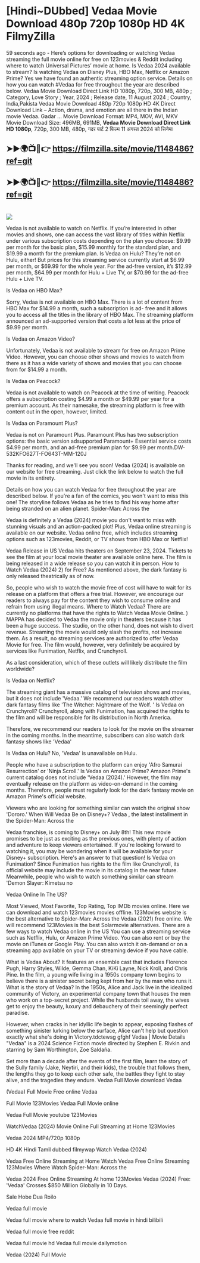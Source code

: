 # [Hindi~DUbbed] Vedaa Movie Download 480p 720p 1080p HD 4K FilmyZilla


59 seconds ago - Here’s options for downloading or watching Vedaa streaming the full movie online for free on 123movies & Reddit including where to watch Universal Pictures’ movie at home. Is Vedaa 2024 available to stream? Is watching Vedaa on Disney Plus, HBO Max, Netflix or Amazon Prime? Yes we have found an authentic streaming option service. Details on how you can watch #Vedaa for free throughout the year are described below. Vedaa Movie Download Direct Link HD 1080p, 720p, 300 MB, 480p ; Category, Love Story ; Year, 2024 ; Release date, 11 August 2024 ; Country, India,Pakista Vedaa Movie Download 480p 720p 1080p HD 4K Direct Download Link – Action, drama, and emotion are all there in the Indian movie Vedaa. Gadar ...
Movie Download Format: MP4, MOV, AVI, MKV
Movie Download Size: 496MB, 691MB, **Vedaa Movie Download Direct Link HD 1080p**, 720p, 300 MB, 480p, गदर पार्ट 2 फिल्म 11 अगस्त 2024 को सिनेमा

## ➤►🌍📺📱👉   https://filmzilla.site/movie/1148486?ref=git

## ➤►🌍📺📱👉   https://filmzilla.site/movie/1148486?ref=git

#

<img src="https://image.tmdb.org/t/p/w780//qMneo4vk6e42lS8UqYIfG9xf7ol.jpg" />

Vedaa is not available to watch on Netflix. If you’re interested in other movies and shows, one can access the vast library of titles within Netflix under various subscription costs depending on the plan you choose: $9.99 per month for the basic plan, $15.99 monthly for the standard plan, and $19.99 a month for the premium plan. Is Vedaa on Hulu? They’re not on Hulu, either! But prices for this streaming service currently start at $6.99 per month, or $69.99 for the whole year. For the ad-free version, it’s $12.99 per month, $64.99 per month for Hulu + Live TV, or $70.99 for the ad-free Hulu + Live TV.

Is Vedaa on HBO Max?

Sorry, Vedaa is not available on HBO Max. There is a lot of content from HBO Max for $14.99 a month, such a subscription is ad- free and it allows you to access all the titles in the library of HBO Max. The streaming platform announced an ad-supported version that costs a lot less at the price of $9.99 per month.

Is Vedaa on Amazon Video?

Unfortunately, Vedaa is not available to stream for free on Amazon Prime Video. However, you can choose other shows and movies to watch from there as it has a wide variety of shows and movies that you can choose from for $14.99 a month.

Is Vedaa on Peacock?

Vedaa is not available to watch on Peacock at the time of writing. Peacock offers a subscription costing $4.99 a month or $49.99 per year for a premium account. As their namesake, the streaming platform is free with content out in the open, however, limited.

Is Vedaa on Paramount Plus?

Vedaa is not on Paramount Plus. Paramount Plus has two subscription options: the basic version adsupported Paramount+ Essential service costs $4.99 per month, and an ad-free premium plan for $9.99 per month.DW-532KFO627T-FO643T-MM-120J

Thanks for reading, and we'll see you soon! Vedaa (2024) is available on our website for free streaming. Just click the link below to watch the full movie in its entirety.

Details on how you can watch Vedaa for free throughout the year are described below. If you're a fan of the comics, you won't want to miss this one! The storyline follows Vedaa as he tries to find his way home after being stranded on an alien planet. Spider-Man: Across the

Vedaa is definitely a Vedaa (2024) movie you don't want to miss with stunning visuals and an action-packed plot! Plus, Vedaa online streaming is available on our website. Vedaa online free, which includes streaming options such as 123movies, Reddit, or TV shows from HBO Max or Netflix!

Vedaa Release in US Vedaa hits theaters on September 23, 2024. Tickets to see the film at your local movie theater are available online here. The film is being released in a wide release so you can watch it in person. How to Watch Vedaa (2024) 2) for Free? As mentioned above, the dark fantasy is only released theatrically as of now.

So, people who wish to watch the movie free of cost will have to wait for its release on a platform that offers a free trial. However, we encourage our readers to always pay for the content they wish to consume online and refrain from using illegal means. Where to Watch Vedaa? There are currently no platforms that have the rights to Watch Vedaa Movie Online. ) MAPPA has decided to Vedaa the movie only in theaters because it has been a huge success. The studio, on the other hand, does not wish to divert revenue. Streaming the movie would only slash the profits, not increase them. As a result, no streaming services are authorized to offer Vedaa Movie for free. The film would, however, very definitely be acquired by services like Funimation, Netflix, and Crunchyroll.

As a last consideration, which of these outlets will likely distribute the film worldwide?

Is Vedaa on Netflix?

The streaming giant has a massive catalog of television shows and movies, but it does not include 'Vedaa.' We recommend our readers watch other dark fantasy films like 'The Witcher: Nightmare of the Wolf. ' Is Vedaa on Crunchyroll? Crunchyroll, along with Funimation, has acquired the rights to the film and will be responsible for its distribution in North America.

Therefore, we recommend our readers to look for the movie on the streamer in the coming months. In the meantime, subscribers can also watch dark fantasy shows like 'Vedaa'

Is Vedaa on Hulu? No, 'Vedaa' is unavailable on Hulu.

People who have a subscription to the platform can enjoy 'Afro Samurai Resurrection' or 'Ninja Scroll.' Is Vedaa on Amazon Prime? Amazon Prime's current catalog does not include 'Vedaa (2024).' However, the film may eventually release on the platform as video-on-demand in the coming months. Therefore, people must regularly look for the dark fantasy movie on Amazon Prime's official website.

Viewers who are looking for something similar can watch the original show 'Dororo.' When Will Vedaa Be on Disney+? Vedaa , the latest installment in the Spider-Man: Across the

Vedaa franchise, is coming to Disney+ on July 8th! This new movie promises to be just as exciting as the previous ones, with plenty of action and adventure to keep viewers entertained. If you're looking forward to watching it, you may be wondering when it will be available for your Disney+ subscription. Here's an answer to that question! Is Vedaa on Funimation? Since Funimation has rights to the film like Crunchyroll, its official website may include the movie in its catalog in the near future. Meanwhile, people who wish to watch something similar can stream 'Demon Slayer: Kimetsu no

Vedaa Online In The US?

Most Viewed, Most Favorite, Top Rating, Top IMDb movies online. Here we can download and watch 123movies movies offline. 123Movies website is the best alternative to Spider-Man: Across the Vedaa (2021) free online. We will recommend 123Movies is the best Solarmovie alternatives. There are a few ways to watch Vedaa online in the US You can use a streaming service such as Netflix, Hulu, or Amazon Prime Video. You can also rent or buy the movie on iTunes or Google Play. You can also watch it on-demand or on a streaming app available on your TV or streaming device if you have cable.

What is Vedaa About? It features an ensemble cast that includes Florence Pugh, Harry Styles, Wilde, Gemma Chan, KiKi Layne, Nick Kroll, and Chris Pine. In the film, a young wife living in a 1950s company town begins to believe there is a sinister secret being kept from her by the man who runs it. What is the story of Vedaa? In the 1950s, Alice and Jack live in the idealized community of Victory, an experimental company town that houses the men who work on a top-secret project. While the husbands toil away, the wives get to enjoy the beauty, luxury and debauchery of their seemingly perfect paradise.

However, when cracks in her idyllic life begin to appear, exposing flashes of something sinister lurking below the surface, Alice can't help but question exactly what she's doing in Victory.tdctewsg gfghf Vedaa | Movie Details "Vedaa" is a 2024 Science Fiction movie directed by Stephen E. Rivkin and starring by Sam Worthington, Zoe Saldaña.

Set more than a decade after the events of the first film, learn the story of the Sully family (Jake, Neytiri, and their kids), the trouble that follows them, the lengths they go to keep each other safe, the battles they fight to stay alive, and the tragedies they endure. Vedaa Full Movie download Vedaa

(Vedaa) Full Movie Free online Vedaa

Full Movie 123Movies Vedaa Full Movie online

Vedaa Full Movie youtube 123Movies

WatchVedaa (2024) Movie Online Full Streaming at Home 123Movies

Vedaa 2024 MP4/720p 1080p

HD 4K Hindi Tamil dubbed filmywap Watch Vedaa (2024)

Vedaa Free Online Streaming at Home Watch Vedaa Free Online Streaming 123Movies Where Watch Spider-Man: Across the

Vedaa 2024 Free Online Streaming At home 123Movies Vedaa (2024) Free: 'Vedaa' Crosses $850 Million Globally in 10 Days.

Sale Hobe Dua Roilo

Vedaa full movie

Vedaa full movie where to watch Vedaa full movie in hindi bilibili

Vedaa full movie free reddit

Vedaa full movie hd Vedaa full movie dailymotion

Vedaa (2024) Full Movie